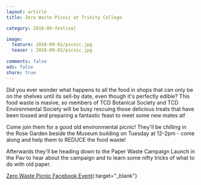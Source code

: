 ```yaml
---
layout: article
title: Zero Waste Picnic at Trinity College 

category: 2018-09-festival

image:
  feature: 2018-09-02/picnic.jpg
  teaser : 2018-09-02/picnic.jpg
  
comments: false
ads: false
share: true
---
```

Did you ever wonder what happens to all the food in shops that can only be on the shelves until its sell-by date, even though it's perfectly edible? This food waste is masive, so members of TCD Botanical Society and TCD Environmental Society will be busy rescuing those delicious treats that have been tossed and preparing a fantastic feast to meet some new mates at! 

Come join them for a good old environmental picnic! They'll be chilling in the Rose Garden beside the Museum building on Tuesday at 12-2pm - come along and help them to REDUCE the food waste!

Afterwards they'll be heading down to the Paper Waste Campaign Launch in the Pav to hear about the campaign and to learn some nifty tricks of what to do with old paper. 

[Zero Waste Picnic Facebook Event](https://www.facebook.com/events/251505172363238/){:target="_blank"}





